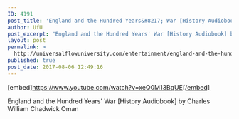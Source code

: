 ```yaml
---
ID: 4191
post_title: 'England and the Hundred Years&#8217; War [History Audiobook]'
author: UfU
post_excerpt: "England and the Hundred Years' War [History Audiobook] by Charles William Chadwick Oman"
layout: post
permalink: >
  http://universalflowuniversity.com/entertainment/england-and-the-hundred-years-war-history-audiobook/
published: true
post_date: 2017-08-06 12:49:16
---
```

[embed]https://www.youtube.com/watch?v=xeQ0M13BqUE[/embed]<br>
<p>England and the Hundred Years' War [History Audiobook] by Charles William Chadwick Oman</p>